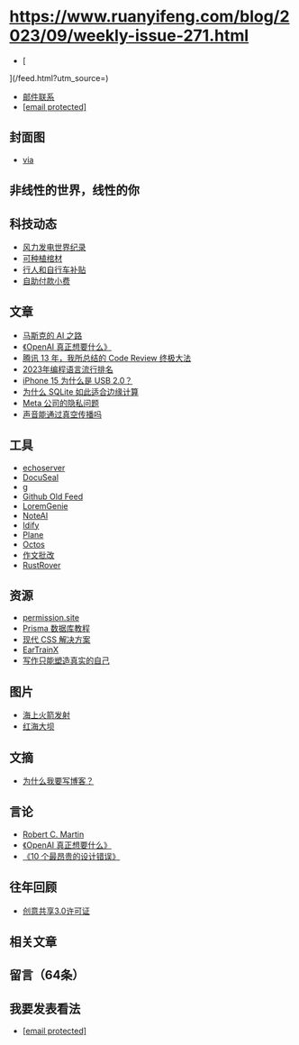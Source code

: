 # https://www.ruanyifeng.com/blog/2023/09/weekly-issue-271.html

- [


](/feed.html?utm_source=)
- [邮件联系](/cdn-cgi/l/email-protection#6811010e0d060f461a1d0906280f05090104460b0705)
- [[email protected]](/cdn-cgi/l/email-protection)
## 封面图
- [via](https://www.sohu.com/a/679911689_121645910)
## 非线性的世界，线性的你
## 科技动态
- [风力发电世界纪录](https://electrek.co/2023/09/05/worlds-largest-wind-turbine-record-typhoon/)
- [可种植棺材](https://apnews.com/article/nature-burial-mushrooms-netherlands-sustainable-coffin-5b211105cc5566c9ada430f2e2e8e3a0)
- [行人和自行车补贴](https://electrek.co/2022/05/17/norway-rolls-back-ev-incentives-while-boosting-walking-and-cycling/)
- [自助付款小费](https://www.foxbusiness.com/retail/self-checkout-machines-ask-tips-latest-squeeze-customers)
## 文章
- [马斯克的 AI 之路](https://finance.sina.cn/2023-09-08/detail-imzkzkea2108254.d.html)
- [《OpenAI 真正想要什么》](https://www.wired.com/story/what-openai-really-wants/)
- [腾讯 13 年，我所总结的 Code Review 终极大法](https://mp.weixin.qq.com/s/HoFSNCd1U3eoUqYaQiEgwQ)
- [2023年编程语言流行排名](https://spectrum.ieee.org/the-top-programming-languages-2023)
- [iPhone 15 为什么是 USB 2.0？](https://www.pcgamer.com/apple-finally-put-usb-c-in-the-new-iphone-but-its-inexplicably-limited-to-23-year-old-usb-20-speeds/)
- [为什么 SQLite 如此适合边缘计算](https://blog.turso.tech/why-sqlite-is-so-great-for-the-edge-ee00a3a9a55f)
- [Meta 公司的隐私问题](https://growth.design/case-studies/apple-privacy-policy)
- [声音能通过真空传播吗](https://finance.sina.com.cn/tech/roll/2023-09-05/doc-imzkrvvf8319091.shtml)
## 工具
- [echoserver](https://echoserver.dev/)
- [DocuSeal](https://github.com/docusealco/docuseal)
- [g](https://github.com/Equationzhao/g)
- [Github Old Feed](https://github.com/wangrongding/github-old-feed)
- [LoremGenie](https://loremgenie.com)
- [NoteAI](https://noteai.com/)
- [Idify](https://github.com/zhbhun/idify)
- [Plane](https://github.com/makeplane/plane)
- [Octos](https://github.com/underpig1/octos)
- [作文批改](https://www.essay.art/)
- [RustRover](https://www.jetbrains.com/rust/)
## 资源
- [permission.site](https://permission.site/)
- [Prisma 数据库教程](https://www.prisma.io/dataguide)
- [现代 CSS 解决方案](https://moderncss.dev/)
- [EarTrainX](https://www.eartrainx.com/)
- [写作只能塑造真实的自己](https://github.com/Macin20/why-we-write)
## 图片
- [海上火箭发射](https://www.chinadaily.com.cn/a/202309/06/WS64f7bb27a310d2dce4bb41a6.html)
- [红海大坝](https://en.wikipedia.org/wiki/Red_Sea_Dam)
## 文摘
- [为什么我要写博客？](https://www.dannyguo.com/blog/why-i-blog)
## 言论
- [Robert C. Martin](https://medium.com/@Fcmam5/trying-to-become-a-better-developer-by-learning-more-about-aviation-5241e7092f7e)
- [《OpenAI 真正想要什么》](https://www.wired.com/story/what-openai-really-wants/)
- [《10 个最昂贵的设计错误》](https://adplist.substack.com/p/10-most-expensive-design-mistakes)
## 往年回顾
- [创意共享3.0许可证](http://creativecommons.org/licenses/by-nc-nd/3.0/deed.zh)
## 相关文章
## 留言（64条）
## 我要发表看法
- [[email protected]](/cdn-cgi/l/email-protection#30495956555e571e4245515e70575d51595c1e535f5d)